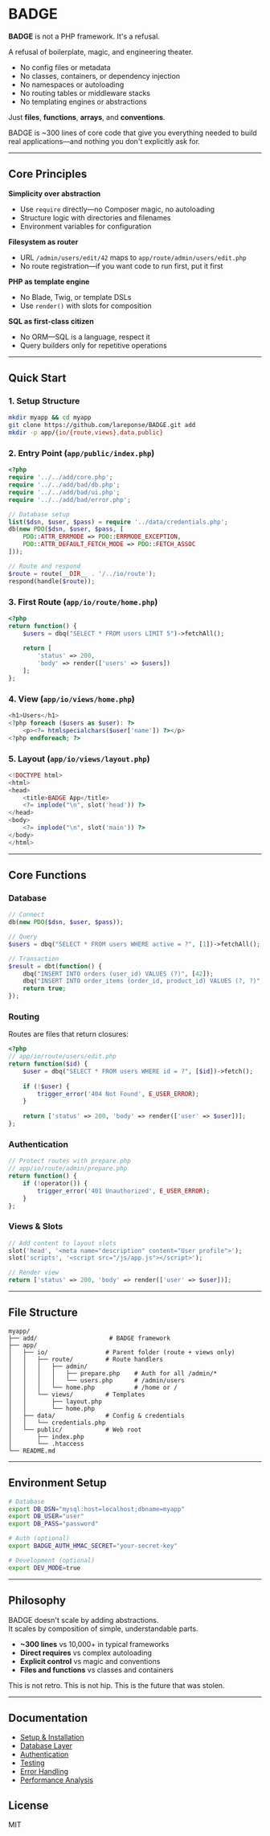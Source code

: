 # BADGE

**BADGE** is not a PHP framework. It's a refusal.

A refusal of boilerplate, magic, and engineering theater.

* No config files or metadata
* No classes, containers, or dependency injection  
* No namespaces or autoloading
* No routing tables or middleware stacks
* No templating engines or abstractions

Just **files**, **functions**, **arrays**, and **conventions**.

BADGE is ~300 lines of core code that give you everything needed to build real applications—and nothing you don't explicitly ask for.

---

## Core Principles

**Simplicity over abstraction**
- Use `require` directly—no Composer magic, no autoloading
- Structure logic with directories and filenames
- Environment variables for configuration

**Filesystem as router**  
- URL `/admin/users/edit/42` maps to `app/route/admin/users/edit.php`
- No route registration—if you want code to run first, put it first

**PHP as template engine**
- No Blade, Twig, or template DSLs
- Use `render()` with slots for composition

**SQL as first-class citizen**
- No ORM—SQL is a language, respect it
- Query builders only for repetitive operations

---

## Quick Start

### 1. Setup Structure
```bash
mkdir myapp && cd myapp
git clone https://github.com/lareponse/BADGE.git add
mkdir -p app/{io/{route,views},data,public}
```

### 2. Entry Point (`app/public/index.php`)
```php
<?php
require '../../add/core.php';
require '../../add/bad/db.php';
require '../../add/bad/ui.php';
require '../../add/bad/error.php';

// Database setup
list($dsn, $user, $pass) = require '../data/credentials.php';
db(new PDO($dsn, $user, $pass, [
    PDO::ATTR_ERRMODE => PDO::ERRMODE_EXCEPTION,
    PDO::ATTR_DEFAULT_FETCH_MODE => PDO::FETCH_ASSOC
]));

// Route and respond
$route = route(__DIR__ . '/../io/route');
respond(handle($route));
```

### 3. First Route (`app/io/route/home.php`)
```php
<?php
return function() {
    $users = dbq("SELECT * FROM users LIMIT 5")->fetchAll();
    
    return [
        'status' => 200,
        'body' => render(['users' => $users])
    ];
};
```

### 4. View (`app/io/views/home.php`)
```php
<h1>Users</h1>
<?php foreach ($users as $user): ?>
    <p><?= htmlspecialchars($user['name']) ?></p>
<?php endforeach; ?>
```

### 5. Layout (`app/io/views/layout.php`)
```php
<!DOCTYPE html>
<html>
<head>
    <title>BADGE App</title>
    <?= implode("\n", slot('head')) ?>
</head>
<body>
    <?= implode("\n", slot('main')) ?>
</body>
</html>
```

---

## Core Functions

### Database
```php
// Connect
db(new PDO($dsn, $user, $pass));

// Query
$users = dbq("SELECT * FROM users WHERE active = ?", [1])->fetchAll();

// Transaction
$result = dbt(function() {
    dbq("INSERT INTO orders (user_id) VALUES (?)", [42]);
    dbq("INSERT INTO order_items (order_id, product_id) VALUES (?, ?)", [1, 5]);
    return true;
});
```

### Routing
Routes are files that return closures:
```php
<?php
// app/io/route/users/edit.php
return function($id) {
    $user = dbq("SELECT * FROM users WHERE id = ?", [$id])->fetch();
    
    if (!$user) {
        trigger_error('404 Not Found', E_USER_ERROR);
    }
    
    return ['status' => 200, 'body' => render(['user' => $user])];
};
```

### Authentication
```php
// Protect routes with prepare.php
// app/io/route/admin/prepare.php
return function() {
    if (!operator()) {
        trigger_error('401 Unauthorized', E_USER_ERROR);
    }
};
```

### Views & Slots
```php
// Add content to layout slots
slot('head', '<meta name="description" content="User profile">');
slot('scripts', '<script src="/js/app.js"></script>');

// Render view
return ['status' => 200, 'body' => render(['user' => $user])];
```

---

## File Structure

```
myapp/
├── add/                    # BADGE framework
├── app/
│   ├── io/                # Parent folder (route + views only)
│   │   ├── route/         # Route handlers
│   │   │   ├── admin/
│   │   │   │   ├── prepare.php    # Auth for all /admin/*
│   │   │   │   └── users.php      # /admin/users
│   │   │   └── home.php           # /home or /
│   │   └── views/         # Templates
│   │       ├── layout.php
│   │       └── home.php
│   ├── data/              # Config & credentials
│   │   └── credentials.php
│   └── public/            # Web root
│       ├── index.php
│       └── .htaccess
└── README.md
```

---

## Environment Setup

```bash
# Database
export DB_DSN="mysql:host=localhost;dbname=myapp"
export DB_USER="user"
export DB_PASS="password"

# Auth (optional)
export BADGE_AUTH_HMAC_SECRET="your-secret-key"

# Development (optional)
export DEV_MODE=true
```

---

## Philosophy

BADGE doesn't scale by adding abstractions.  
It scales by composition of simple, understandable parts.

- **~300 lines** vs 10,000+ in typical frameworks
- **Direct requires** vs complex autoloading
- **Explicit control** vs magic and conventions
- **Files and functions** vs classes and containers

This is not retro. This is not hip. This is the future that was stolen.

---

## Documentation

- [Setup & Installation](add/doc/setup/quickstart.md)
- [Database Layer](add/doc/db.md)
- [Authentication](add/doc/auth.md)
- [Testing](add/doc/test.md)
- [Error Handling](add/doc/errors.md)
- [Performance Analysis](add/doc/addbad-vs-modernity.md)

## License

MIT
